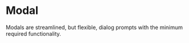 # Modal

Modals are streamlined, but flexible, dialog prompts with the minimum required functionality.